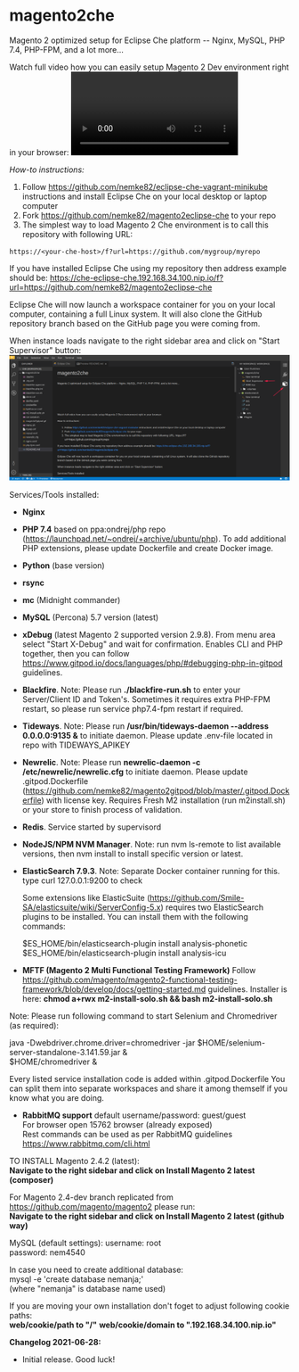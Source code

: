 # magento2che
Magento 2 optimized setup for Eclipse Che platform -- Nginx, MySQL, PHP 7.4, PHP-FPM, and a lot more...

Watch full video how you can easily setup Magento 2 Dev environment right in your browser:
<VIDEO>

*How-to instructions:*
1) Follow https://github.com/nemke82/eclipse-che-vagrant-minikube instructions and install Eclipse Che on your local desktop or laptop computer 
2) Fork https://github.com/nemke82/magento2eclipse-che to your repo
3) The simplest way to load Magento 2 Che environment is to call this repository with following URL:
```
https://<your-che-host>/f?url=https://github.com/mygroup/myrepo
```

If you have installed Eclipse Che using my repository then address example should be:
https://che-eclipse-che.192.168.34.100.nip.io/f?url=https://github.com/nemke82/magento2eclipse-che

Eclipse Che will now launch a workspace container for you on your local computer, containing a full Linux system. It will also clone the GitHub repository branch based on the GitHub page you were coming from.

When instance loads navigate to the right sidebar area and click on "Start Supervisor" button:
![](eclipse-che-start-services.png)

Services/Tools installed:
- **Nginx**
- **PHP 7.4** based on ppa:ondrej/php repo (https://launchpad.net/~ondrej/+archive/ubuntu/php). To add additional PHP extensions, please update Dockerfile and create Docker image.
- **Python** (base version)
- **rsync**
- **mc** (Midnight commander)
- **MySQL** (Percona) 5.7 version (latest)
- **xDebug** (latest Magento 2 supported version 2.9.8). From menu area select "Start X-Debug" and wait for confirmation. Enables CLI and PHP together, then you can follow https://www.gitpod.io/docs/languages/php/#debugging-php-in-gitpod guidelines.
- **Blackfire**. Note: Please run **./blackfire-run.sh** to enter your Server/Client ID and Token's. Sometimes it requires extra PHP-FPM restart, so please run service php7.4-fpm restart if required.
- **Tideways**. Note: Please run **/usr/bin/tideways-daemon --address 0.0.0.0:9135 &** to initiate daemon. Please update .env-file located in repo with TIDEWAYS_APIKEY
- **Newrelic**. Note: Please run **newrelic-daemon -c /etc/newrelic/newrelic.cfg** to initiate daemon. Please update .gitpod.Dockerfile (https://github.com/nemke82/magento2gitpod/blob/master/.gitpod.Dockerfile) with license key. Requires Fresh M2 installation (run m2install.sh) or your store to finish process of validation. <BR>
- **Redis**. Service started by supervisord
- **NodeJS/NPM NVM Manager**. Note: run nvm ls-remote to list available versions, then nvm install to install specific version or latest. 
- **ElasticSearch 7.9.3**. Note: Separate Docker container running for this. type curl 127.0.0.1:9200 to check <BR>
  
  Some extensions like ElasticSuite (https://github.com/Smile-SA/elasticsuite/wiki/ServerConfig-5.x) requires two ElasticSearch plugins to be installed. You can install them with the following commands:<BR>
  
  $ES_HOME/bin/elasticsearch-plugin install analysis-phonetic <BR>
  $ES_HOME/bin/elasticsearch-plugin install analysis-icu <BR>
  
- **MFTF (Magento 2 Multi Functional Testing Framework)** 
Follow https://github.com/magento/magento2-functional-testing-framework/blob/develop/docs/getting-started.md guidelines.
Installer is here: **chmod a+rwx m2-install-solo.sh && bash m2-install-solo.sh**

Note: Please run following command to start Selenium and Chromedriver (as required):

java -Dwebdriver.chrome.driver=chromedriver -jar $HOME/selenium-server-standalone-3.141.59.jar & <BR>
$HOME/chromedriver & <BR>

Every listed service installation code is added within .gitpod.Dockerfile
You can split them into separate workspaces and share it among themself if you know what you are doing.

- **RabbitMQ support**
default username/password: guest/guest <BR>
For browser open 15762 browser (already exposed) <BR>
Rest commands can be used as per RabbitMQ guidelines https://www.rabbitmq.com/cli.html

TO INSTALL Magento 2.4.2 (latest): <BR>
**Navigate to the right sidebar and click on Install Magento 2 latest (composer)**

For Magento 2.4-dev branch replicated from https://github.com/magento/magento2 please run: <BR>
**Navigate to the right sidebar and click on Install Magento 2 latest (github way)**

MySQL (default settings):
username: root <BR>
password: nem4540 <BR>

In case you need to create additional database: <BR>
mysql -e 'create database nemanja;' <BR>
(where "nemanja" is database name used) <BR>

If you are moving your own installation don't foget to adjust following cookie paths: <BR>
**web/cookie/path to "/"**
**web/cookie/domain to ".192.168.34.100.nip.io"**
  
**Changelog 2021-06-28:**
- Initial release. Good luck!
